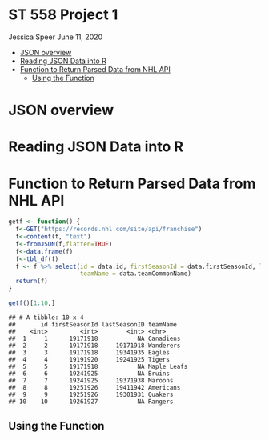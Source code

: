 ST 558 Project 1
================
Jessica Speer
June 11, 2020

-   [JSON overview](#json-overview)
-   [Reading JSON Data into R](#reading-json-data-into-r)
-   [Function to Return Parsed Data from NHL API](#function-to-return-parsed-data-from-nhl-api)
    -   [Using the Function](#using-the-function)

JSON overview
=============

Reading JSON Data into R
========================

Function to Return Parsed Data from NHL API
===========================================

``` r
getf <- function() {
  f<-GET("https://records.nhl.com/site/api/franchise")
  f<-content(f, "text")
  f<-fromJSON(f,flatten=TRUE)
  f<-data.frame(f)
  f<-tbl_df(f)
  f <- f %>% select(id = data.id, firstSeasonId = data.firstSeasonId, lastSeasonID = data.lastSeasonId,
                    teamName = data.teamCommonName)
  return(f)
}

getf()[1:10,]
```

    ## # A tibble: 10 x 4
    ##       id firstSeasonId lastSeasonID teamName   
    ##    <int>         <int>        <int> <chr>      
    ##  1     1      19171918           NA Canadiens  
    ##  2     2      19171918     19171918 Wanderers  
    ##  3     3      19171918     19341935 Eagles     
    ##  4     4      19191920     19241925 Tigers     
    ##  5     5      19171918           NA Maple Leafs
    ##  6     6      19241925           NA Bruins     
    ##  7     7      19241925     19371938 Maroons    
    ##  8     8      19251926     19411942 Americans  
    ##  9     9      19251926     19301931 Quakers    
    ## 10    10      19261927           NA Rangers

Using the Function
------------------
